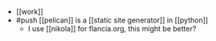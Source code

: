 - [[work]]
- #push [[pelican]] is a [[static site generator]] in [[python]]
  - I use [[nikola]] for flancia.org, this might be better?
